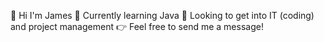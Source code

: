 👋 Hi I'm James
📖 Currently learning Java
👀 Looking to get into IT (coding) and project management
👉 Feel free to send me a message!
